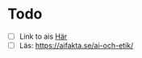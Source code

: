# Todo

- [ ] Link to ais [Här](./Bakgrund/AI.md#Typer-av-AI)
- [ ] Läs: https://aifakta.se/ai-och-etik/
